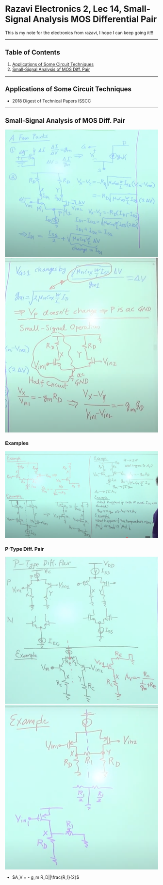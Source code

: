 




# Razavi Electronics 2, Lec 14, Small-Signal Analysis MOS Differential Pair
This is my note for the electronics from razavi, I hope I can keep going it!!!

---

## Table of Contents
1. [Applications of Some Circuit Techniques](#applications-of-some-circuit-techniques)
2. [Small-Signal Analysis of MOS Diff. Pair](#small-signal-analysis-of-mos-diff-pair)



---
## Applications of Some Circuit Techniques
+ 2018 Digest of Technical Papers ISSCC
___
## Small-Signal Analysis of MOS Diff. Pair
![](/images/MOSDiffPair7.png)
![](/images/MOSDiffPair8.png)

### Examples
![](/images/MOSDiffPairExamples.png)

### P-Type Diff. Pair
![](/images/PMOSDiffPair.png)
![](/images/PMOSDiffPairExp.png)
+ $A_V = - g_m R_D||\frac{R_1}{2}$


